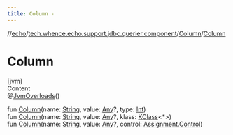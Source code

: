 ```yaml
---
title: Column -
---
```

//[echo](../../index.md)/[tech.whence.echo.support.jdbc.querier.component](../index.md)/[Column](index.md)/[Column](-column.md)



# Column  
[jvm]  
Content  
@[JvmOverloads](https://kotlinlang.org/api/latest/jvm/stdlib/kotlin.jvm/-jvm-overloads/index.html)()  
  
fun [Column](-column.md)(name: [String](https://kotlinlang.org/api/latest/jvm/stdlib/kotlin/-string/index.html), value: [Any](https://kotlinlang.org/api/latest/jvm/stdlib/kotlin/-any/index.html)?, type: [Int](https://kotlinlang.org/api/latest/jvm/stdlib/kotlin/-int/index.html))  
fun [Column](-column.md)(name: [String](https://kotlinlang.org/api/latest/jvm/stdlib/kotlin/-string/index.html), value: [Any](https://kotlinlang.org/api/latest/jvm/stdlib/kotlin/-any/index.html)?, klass: [KClass](https://kotlinlang.org/api/latest/jvm/stdlib/kotlin.reflect/-k-class/index.html)<*>)  
fun [Column](-column.md)(name: [String](https://kotlinlang.org/api/latest/jvm/stdlib/kotlin/-string/index.html), value: [Any](https://kotlinlang.org/api/latest/jvm/stdlib/kotlin/-any/index.html)?, control: [Assignment.Control](../../tech.whence.echo.dal.querier.component/-assignment/-control/index.md))  



